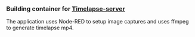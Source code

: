 ### Building container for [Timelapse-server](https://github.com/pandosme/timelapse-server)
The application uses Node-RED to setup image captures and uses ffmpeg to generate timelapse mp4.
